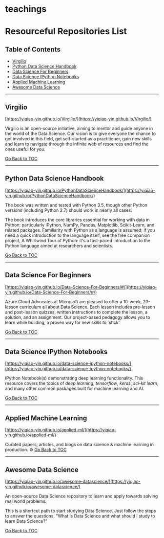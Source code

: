 # teachings

# Resourceful Repositories List

## Table of Contents
- [Virgilio](#virgilio)
- [Python Data Science Handbook](#python-data-science-handbook)
- [Data Science For Beginners](#data-science-for-beginners)
- [Data Science IPython Notebooks](#data-science-ipython-notebooks)
- [Applied Machine Learning](#applied-machine-learning)
- [Awesome Data Science](#awesome-data-science)

---

## Virgilio
[https://yiqiao-yin.github.io/Virgilio/](https://yiqiao-yin.github.io/Virgilio/)

Virgilio is an open-source initiative, aiming to mentor and guide anyone in the world of the Data Science. Our vision is to give everyone the chance to get involved in this field, get self-started as a practitioner, gain new skills and learn to navigate through the infinite web of resources and find the ones useful for you.

[Go Back to TOC](#table-of-contents)

---

## Python Data Science Handbook
[https://yiqiao-yin.github.io/PythonDataScienceHandbook/](https://yiqiao-yin.github.io/PythonDataScienceHandbook/)

The book was written and tested with Python 3.5, though other Python versions (including Python 2.7) should work in nearly all cases.

The book introduces the core libraries essential for working with data in Python: particularly IPython, NumPy, Pandas, Matplotlib, Scikit-Learn, and related packages. Familiarity with Python as a language is assumed; if you need a quick introduction to the language itself, see the free companion project, A Whirlwind Tour of Python: it's a fast-paced introduction to the Python language aimed at researchers and scientists.

[Go Back to TOC](#table-of-contents)

---

## Data Science For Beginners
[https://yiqiao-yin.github.io/Data-Science-For-Beginners/#/](https://yiqiao-yin.github.io/Data-Science-For-Beginners/#/)

Azure Cloud Advocates at Microsoft are pleased to offer a 10-week, 20-lesson curriculum all about Data Science. Each lesson includes pre-lesson and post-lesson quizzes, written instructions to complete the lesson, a solution, and an assignment. Our project-based pedagogy allows you to learn while building, a proven way for new skills to 'stick'.

[Go Back to TOC](#table-of-contents)

---

## Data Science IPython Notebooks
[https://yiqiao-yin.github.io/data-science-ipython-notebooks/](https://yiqiao-yin.github.io/data-science-ipython-notebooks/)

IPython Notebook(s) demonstrating deep learning functionality. This resource covers the topics of *deep learning*, *tensorflow*, *keras*, *sci-kit learn*, and many other common packages built for machine learning and AI.

[Go Back to TOC](#table-of-contents)

---

## Applied Machine Learning
[https://yiqiao-yin.github.io/applied-ml/](https://yiqiao-yin.github.io/applied-ml/)

Curated papers, articles, and blogs on data science & machine learning in production. ⚙️
[Go Back to TOC](#table-of-contents)

---

## Awesome Data Science
[https://yiqiao-yin.github.io/awesome-datascience/](https://yiqiao-yin.github.io/awesome-datascience/)

An open-source Data Science repository to learn and apply towards solving real world problems.

This is a shortcut path to start studying Data Science. Just follow the steps to answer the questions, "What is Data Science and what should I study to learn Data Science?"

[Go Back to TOC](#table-of-contents)

